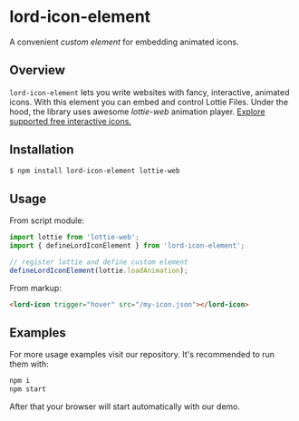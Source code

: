 # lord-icon-element

A convenient _custom element_ for embedding animated icons.

## Overview

`lord-icon-element` lets you write websites with fancy, interactive, animated icons. With this element you can embed and control Lottie Files. Under the hood, the library uses awesome _lottie-web_ animation player. [Explore supported free interactive icons.](https://lordicon.com/icons)

## Installation

```bash
$ npm install lord-icon-element lottie-web
```

## Usage

From script module:

```js
import lottie from 'lottie-web';
import { defineLordIconElement } from 'lord-icon-element';

// register lottie and define custom element
defineLordIconElement(lottie.loadAnimation);
```

From markup:

```html
<lord-icon trigger="hover" src="/my-icon.json"></lord-icon>
```

## Examples

For more usage examples visit our repository. It's recommended to run them with:

```bash
npm i
npm start
```

After that your browser will start automatically with our demo.

